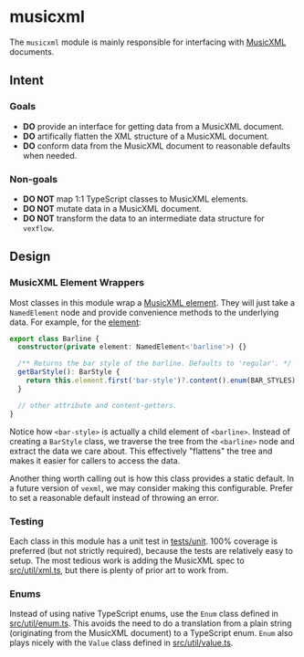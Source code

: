 # musicxml

The `musicxml` module is mainly responsible for interfacing with [MusicXML](https://www.w3.org/2021/06/musicxml40/) documents.

## Intent

### Goals

- **DO** provide an interface for getting data from a MusicXML document.
- **DO** artifically flatten the XML structure of a MusicXML document.
- **DO** conform data from the MusicXML document to reasonable defaults when needed.

### Non-goals

- **DO NOT** map 1:1 TypeScript classes to MusicXML elements.
- **DO NOT** mutate data in a MusicXML document.
- **DO NOT** transform the data to an intermediate data structure for `vexflow`.

## Design

### MusicXML Element Wrappers

Most classes in this module wrap a [MusicXML element](https://www.w3.org/2021/06/musicxml40/musicxml-reference/elements/). They will just take a `NamedElement` node and provide convenience methods to the underlying data. For example, for the [<barline> element](https://www.w3.org/2021/06/musicxml40/musicxml-reference/elements/barline/):

```ts
export class Barline {
  constructor(private element: NamedElement<'barline'>) {}

  /** Returns the bar style of the barline. Defaults to 'regular'. */
  getBarStyle(): BarStyle {
    return this.element.first('bar-style')?.content().enum(BAR_STYLES) ?? 'regular';
  }

  // other attribute and content-getters.
}
```

Notice how `<bar-style>` is actually a child element of `<barline>`. Instead of creating a `BarStyle` class, we traverse the tree from the `<barline>` node and extract the data we care about. This effectively "flattens" the tree and makes it easier for callers to access the data.

Another thing worth calling out is how this class provides a static default. In a future version of `vexml`, we may consider making this configurable. Prefer to set a reasonable default instead of throwing an error.

### Testing

Each class in this module has a unit test in [tests/unit](tests/unit). 100% coverage is preferred (but not strictly required), because the tests are relatively easy to setup. The most tedious work is adding the MusicXML spec to [src/util/xml.ts](src/util/xml.ts), but there is plenty of prior art to work from.

### Enums

Instead of using native TypeScript enums, use the `Enum` class defined in [src/util/enum.ts](src/util/enum.ts). This avoids the need to do a translation from a plain string (originating from the MusicXML document) to a TypeScript enum. `Enum` also plays nicely with the `Value` class defined in [src/util/value.ts](src/util/value.ts).
